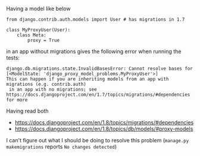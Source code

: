 Having a model like below

    from django.contrib.auth.models import User # has migrations in 1.7

    class MyProxyUser(User):
        class Meta:
            proxy = True

in an app without migrations gives the following error when running the tests:

    django.db.migrations.state.InvalidBasesError: Cannot resolve bases for [<ModelState: 'django_proxy_model_problems.MyProxyUser'>]
    This can happen if you are inheriting models from an app with migrations (e.g. contrib.auth)
     in an app with no migrations; see https://docs.djangoproject.com/en/1.7/topics/migrations/#dependencies for more

Having read both

* https://docs.djangoproject.com/en/1.8/topics/migrations/#dependencies 
* https://docs.djangoproject.com/en/1.8/topics/db/models/#proxy-models

I can't figure out what I should be doing to resolve this problem (`manage.py makemigrations` reports `No changes detected`)
